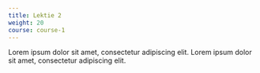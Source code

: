 ```yaml
---
title: Lektie 2
weight: 20
course: course-1
---
```


Lorem ipsum dolor sit amet, consectetur adipiscing elit. Lorem ipsum dolor sit amet, consectetur adipiscing elit.